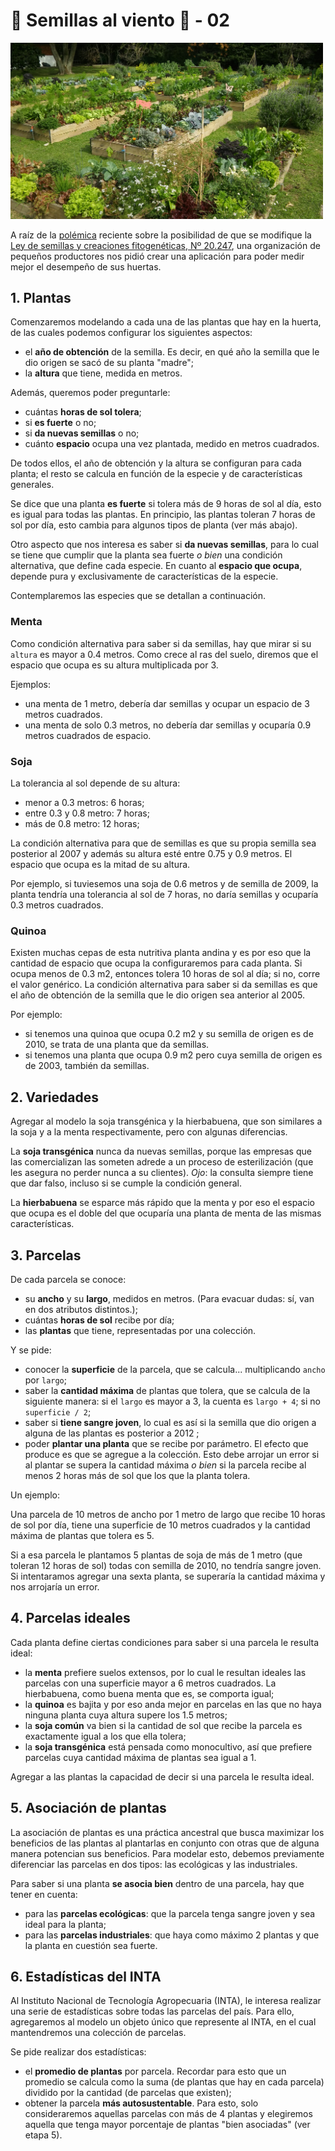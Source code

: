# 🌱 Semillas al viento 🌱 - 02

<img src="images/huerta.jpg" width="500px" />

A raíz de la [polémica](https://www.elancasti.com.ar/opinion/2018/11/27/ley-cuestionada-389812.html) reciente sobre la posibilidad de que se modifique la [Ley de semillas y creaciones fitogenéticas, Nº 20.247](http://servicios.infoleg.gob.ar/infolegInternet/anexos/30000-34999/34822/texact.htm), una organización de pequeños productores nos pidió crear una aplicación para poder medir mejor el desempeño de sus huertas.

## 1. Plantas

Comenzaremos modelando a cada una de las plantas que hay en la huerta, de las cuales podemos configurar los siguientes aspectos:

* el **año de obtención** de la semilla. Es decir, en qué año la semilla que le dio origen se sacó de su planta "madre";
* la **altura** que tiene, medida en metros.

Además, queremos poder preguntarle:

* cuántas **horas de sol tolera**;
* si **es fuerte** o no;
* si **da nuevas semillas** o no;
* cuánto **espacio** ocupa una vez plantada, medido en metros cuadrados.

De todos ellos, el año de obtención y la altura se configuran para cada planta; el resto se calcula en función de la especie y de características generales.

Se dice que una planta **es fuerte** si tolera más de 9 horas de sol al día, esto es igual para todas las plantas. En principio, las plantas toleran 7 horas de sol por día, esto cambia para algunos tipos de planta (ver más abajo).

Otro aspecto que nos interesa es saber si **da nuevas semillas**, para lo cual se tiene que cumplir que la planta sea fuerte _o bien_ una condición alternativa, que define cada especie. En cuanto al **espacio que ocupa**, depende pura y exclusivamente de características de la especie.

Contemplaremos las especies que se detallan a continuación.

### Menta
Como condición alternativa para saber si da semillas, hay que mirar si su `altura` es mayor a 0.4 metros. Como crece al ras del suelo, diremos que el espacio que ocupa es su altura multiplicada por 3.

Ejemplos:
* una menta de 1 metro, debería dar semillas y ocupar un espacio de 3 metros cuadrados.
* una menta de solo 0.3 metros, no debería dar semillas y ocuparía 0.9 metros cuadrados de espacio.

### Soja
La tolerancia al sol depende de su altura:
* menor a 0.3 metros: 6 horas;
* entre 0.3 y 0.8 metro: 7 horas;
* más de 0.8 metro: 12 horas;

La condición alternativa para que de semillas es que su propia semilla sea posterior al 2007 y además su altura esté entre 0.75 y 0.9 metros. El espacio que ocupa es la mitad de su altura.

Por ejemplo, si tuviesemos una soja de 0.6 metros y de semilla de 2009, la planta tendría una tolerancia al sol de 7 horas, no daría semillas y ocuparía 0.3 metros cuadrados.

### Quinoa
Existen muchas cepas de esta nutritiva planta andina y es por eso que la cantidad de espacio que ocupa la configuraremos para cada planta.
Si ocupa menos de 0.3 m2, entonces tolera 10 horas de sol al día; si no, corre el valor genérico. 
La condición alternativa para saber si da semillas es que el año de obtención de la semilla que le dio origen sea anterior al 2005.

Por ejemplo:
* si tenemos una quinoa que ocupa 0.2 m2 y su semilla de origen es de 2010, se trata de una planta que da semillas.
* si tenemos una planta que ocupa 0.9 m2 pero cuya semilla de origen es de 2003, también da semillas.

## 2. Variedades

Agregar al modelo la soja transgénica y la hierbabuena, que son similares a la soja y a la menta respectivamente, pero con algunas diferencias.

La **soja transgénica** nunca da nuevas semillas, porque las empresas que las comercializan las someten adrede a un proceso de esterilización (que les asegura no perder nunca a su clientes). _Ojo_: la consulta siempre tiene que dar falso, incluso si se cumple la condición general.

La **hierbabuena** se esparce más rápido que la menta y por eso el espacio que ocupa es el doble del que ocuparía una planta de menta de las mismas características.

## 3. Parcelas

De cada parcela se conoce:
* su **ancho** y su **largo**, medidos en metros. (Para evacuar dudas: sí, van en dos atributos distintos.);
* cuántas **horas de sol** recibe por día;
* las **plantas** que tiene, representadas por una colección.

Y se pide:
* conocer la **superficie** de la parcela, que se calcula... multiplicando `ancho` por `largo`;
* saber la **cantidad máxima** de plantas que tolera, que se calcula de la siguiente manera: si el `largo` es mayor a 3, la cuenta es `largo + 4`; si no `superficie / 2`;
* saber si **tiene sangre joven**, lo cual es así si la semilla que dio origen a alguna de las plantas es posterior a 2012 ;
* poder **plantar una planta** que se recibe por parámetro. El efecto que produce es que se agregue a la colección. Esto debe arrojar un error si al plantar se supera la cantidad máxima _o bien_ si la parcela recibe al menos 2 horas más de sol que los que la planta tolera.

Un ejemplo:

Una parcela de 10 metros de ancho por 1 metro de largo que recibe 10 horas de sol por día, tiene una superficie de 10 metros cuadrados y la cantidad máxima de plantas que tolera es 5.

Si a esa parcela le plantamos 5 plantas de soja de más de 1 metro (que toleran 12 horas de sol) todas con semilla de 2010, no tendría sangre joven. Si intentaramos agregar una sexta planta, se superaría la cantidad máxima y nos arrojaría un error.


## 4. Parcelas ideales

Cada planta define ciertas condiciones para saber si una parcela le resulta ideal:

* la **menta** prefiere suelos extensos, por lo cual le resultan ideales las parcelas con una superficie mayor a 6 metros cuadrados. La hierbabuena, como buena menta que es, se comporta igual;
* la **quinoa** es bajita y por eso anda mejor en parcelas en las que no haya ninguna planta cuya altura supere los 1.5 metros;
* la **soja común** va bien si la cantidad de sol que recibe la parcela es exactamente igual a los que ella tolera;
* la **soja transgénica** está pensada como monocultivo, así que prefiere parcelas cuya cantidad máxima de plantas sea igual a 1.

Agregar a las plantas la capacidad de decir si una parcela le resulta ideal.

## 5. Asociación de plantas

La asociación de plantas es una práctica ancestral que busca maximizar los beneficios de las plantas al plantarlas en conjunto con otras que de alguna manera potencian sus beneficios. Para modelar esto, debemos previamente diferenciar las parcelas en dos tipos: las ecológicas y las industriales.

Para saber si una planta **se asocia bien** dentro de una parcela, hay que tener en cuenta:
* para las **parcelas ecológicas**: que la parcela tenga sangre joven y sea ideal para la planta;
* para las **parcelas industriales**: que haya como máximo 2 plantas y que la planta en cuestión sea fuerte.

## 6. Estadísticas del INTA

Al Instituto Nacional de Tecnología Agropecuaria (INTA), le interesa realizar una serie de estadísticas sobre todas las parcelas del país. Para ello, agregaremos al modelo un objeto único que represente al INTA, en el cual mantendremos una colección de parcelas.

Se pide realizar dos estadísticas:
* el **promedio de plantas** por parcela. Recordar para esto que un promedio se calcula como la suma (de plantas que hay en cada parcela) dividido por la cantidad (de parcelas que existen);
* obtener la parcela **más autosustentable**. Para esto, solo consideraremos aquellas parcelas con más de 4 plantas y elegiremos aquella que tenga mayor porcentaje de plantas "bien asociadas" (ver etapa 5).
